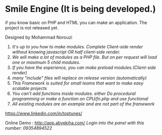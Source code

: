 Smile Engine (It is being developed.)
=======
if you know basic on PHP and HTML you can make an application.
The project is not released yet.

Designed by Mohammad Norouzi

1. _It's up to you how to make modules. Complete Client-side render without knowing javascript OR half client-side render._
2. _We will make a lot of modules as a PHP file. But on per request will load one or maximum 5 child modules._
3. _If you have the experience, you can make preload modules.(Client-side render)_
4. _many "include" files will replace on release version (automatically)_
5. _This Framework is suited for small teams that want to make easy scalable projects_
6. _You can't add functions inside modules. either Do procedural programming or make a function on CPU/fn.php and use functional_
7. _All existing modules are an example and are not part of the framework_


https://www.linkedin.com/in/toptunes/

Online Demo : http://app.abyekiha.com/
_Login into the panel with this number: 09354894522_


